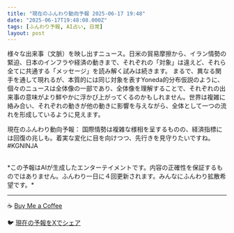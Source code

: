 ```yaml
---
title: "現在のふんわり動向予報 2025-06-17 19:48"
date: "2025-06-17T19:48:08.000Z"
tags: [ふんわり予報, AI占い, 日常]
layout: post
---
```


様々な出来事（文脈）を映し出すニュース。日米の貿易摩擦から、イラン情勢の緊迫、日本のインフラや経済の動きまで、それぞれの「対象」は違えど、それら全てに共通する「メッセージ」を読み解く試みは続きます。  まるで、異なる関手を通して現れるが、本質的には同じ対象を表すYoneda的分布仮説のように、個々のニュースは全体像の一部であり、全体像を理解することで、それぞれの出来事の意味がより鮮やかに浮かび上がってくるのかもしれません。世界は複雑に絡み合い、それぞれの動きが他の動きに影響を与えながら、全体として一つの流れを形成しているように見えます。

現在のふんわり動向予報：
国際情勢は複雑な様相を呈するものの、経済指標には回復の兆しも。着実な変化に目を向けつつ、先行きを見守りたいですね。#KGNINJA

<br>
*この予報はAIが生成したエンターテイメントです。内容の正確性を保証するものではありません。ふんわり一日に４回更新されます。みんなにふんわり拡散希望です。*

---
☕️ [Buy Me a Coffee](https://www.buymeacoffee.com/kgninja)

🐦 [現在の予報をXでシェア](https://twitter.com/intent/tweet?text=%E7%8F%BE%E5%9C%A8%E3%81%AE%E3%81%B5%E3%82%93%E3%82%8F%E3%82%8A%E4%BA%88%E5%A0%B1%3A%20%E3%80%8C%E6%A7%98%E3%80%85%E3%81%AA%E5%87%BA%E6%9D%A5%E4%BA%8B%EF%BC%88%E6%96%87%E8%84%88%EF%BC%89%E3%82%92%E6%98%A0%E3%81%97%E5%87%BA%E3%81%99%E3%83%8B%E3%83%A5%E3%83%BC%E3%82%B9%E3%80%82%E3%80%8D%23KGNINJA%20%E7%B6%9A%E3%81%8D%E3%81%AF%E3%83%96%E3%83%AD%E3%82%B0%E3%81%A7%EF%BC%81%F0%9F%91%87&url=https%3A%2F%2Fkg-ninja.github.io%2FFunwariyoso%2F)
